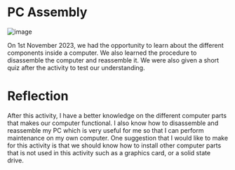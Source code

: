 # PC Assembly 

![image](https://github.com/ThangWeiJie/PCAssemble/assets/151712052/e6cb0905-2ddb-4d58-9ca2-85593f038bd4)

On 1st November 2023, we had the opportunity to learn about the different components inside a computer. We also learned the procedure to disassemble the computer and reassemble it. We were also given a short quiz after the activity to test our understanding. 

# Reflection

After this activity, I have a better knowledge on the different computer parts that makes our computer functional. I also know how to disassemble and reassemble my PC which is very useful for me so that I can perform maintenance on my own computer. One suggestion that I would like to make for this activity is that we should know how to install other computer parts that is not used in this activity such as a graphics card, or a solid state drive.
